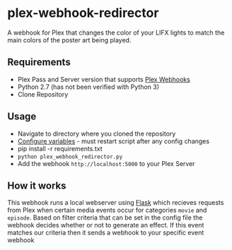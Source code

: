 # plex-webhook-redirector
A webhook for Plex that changes the color of your LIFX lights to match the main colors of the poster art being played.

## Requirements
- Plex Pass and Server version that supports [Plex Webhooks](https://support.plex.tv/hc/en-us/articles/115002267687-Webhooks)
- Python 2.7 (has not been verified with Python 3)
- Clone Repository


## Usage
- Navigate to directory where you cloned the repository
- [Configure variables](#configuration) - must restart script after any config changes
- pip install -r requirements.txt
- `python plex_webhook_redirector.py`
- Add the webhook `http://localhost:5000` to your Plex Server

## How it works
This webhook runs a local webserver using [Flask](http://flask.pocoo.org/) which recieves requests from Plex when certain media events occur for categories `movie` and `episode`.  Based on filter criteria that can be set in the config file the webhook decides whether or not to generate an effect.  If this event matches our criteria then it sends a webhook to your specific event webhook


